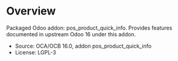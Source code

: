 # Overview

Packaged Odoo addon: pos_product_quick_info. Provides features documented in upstream Odoo 16 under this addon.

- Source: OCA/OCB 16.0, addon pos_product_quick_info
- License: LGPL-3
